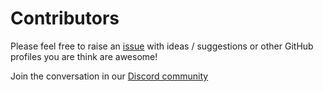 # Contributors

Please feel free to raise an [issue](https://github.com/EddieJaoudeCommunity/awesome-github-profiles/issues) with ideas / suggestions or other GitHub profiles you are think are awesome!

Join the conversation in our [Discord community](https://discord.com/invite/jZQs6Wu)
